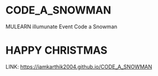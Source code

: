# CODE_A_SNOWMAN

MULEARN illumunate Event
Code a Snowman
# HAPPY CHRISTMAS

LINK: https://iamkarthik2004.github.io/CODE_A_SNOWMAN
